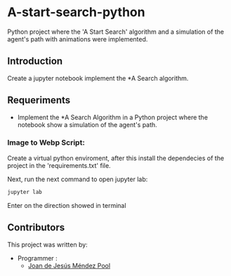 # A-start-search-python
Python project where the 'A Start Search' algorithm and a simulation of the agent's path with animations were implemented.

## Introduction

Create a jupyter notebook implement the *A Search algorithm.

## Requeriments

- Implement the *A Search Algorithm in a Python project where the notebook show a simulation of the agent's path.
### Image to Webp Script:

Create a virtual python enviroment, after this install the dependecies of the project in the 'requirements.txt' file.

Next, run the next command to open jupyter lab:

```sh
jupyter lab
```

Enter on the direction showed in terminal
## Contributors

This project was written by:

- Programmer :
  - [Joan de Jesús Méndez Pool](https://github.com/JJWizardMP)